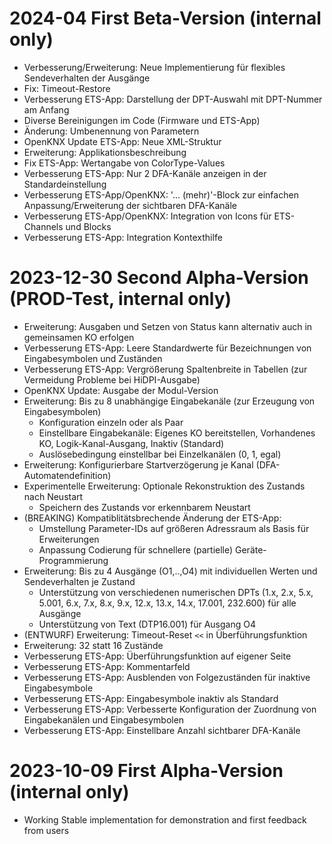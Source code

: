# 2024-04 First Beta-Version (internal only)
* Verbesserung/Erweiterung: Neue Implementierung für flexibles Sendeverhalten der Ausgänge
* Fix: Timeout-Restore
* Verbesserung ETS-App: Darstellung der DPT-Auswahl mit DPT-Nummer am Anfang
* Diverse Bereinigungen im Code (Firmware und ETS-App)
* Änderung: Umbenennung von Parametern
* OpenKNX Update ETS-App: Neue XML-Struktur
* Erweiterung: Applikationsbeschreibung
* Fix ETS-App: Wertangabe von ColorType-Values
* Verbesserung ETS-App: Nur 2 DFA-Kanäle anzeigen in der Standardeinstellung
* Verbesserung ETS-App/OpenKNX: '... (mehr)'-Block zur einfachen Anpassung/Erweiterung der sichtbaren DFA-Kanäle
* Verbesserung ETS-App/OpenKNX: Integration von Icons für ETS-Channels und Blocks
* Verbesserung ETS-App: Integration Kontexthilfe

# 2023-12-30 Second Alpha-Version (PROD-Test, internal only)
* Erweiterung: Ausgaben und Setzen von Status kann alternativ auch in gemeinsamen KO erfolgen
* Verbesserung ETS-App: Leere Standardwerte für Bezeichnungen von Eingabesymbolen und Zuständen
* Verbesserung ETS-App: Vergrößerung Spaltenbreite in Tabellen (zur Vermeidung Probleme bei HiDPI-Ausgabe)
* OpenKNX Update: Ausgabe der Modul-Version
* Erweiterung: Bis zu 8 unabhängige Eingabekanäle (zur Erzeugung von Eingabesymbolen)
  * Konfiguration einzeln oder als Paar
  * Einstellbare Eingabekanäle: Eigenes KO bereitstellen, Vorhandenes KO, Logik-Kanal-Ausgang, Inaktiv (Standard)  
  * Auslösebedingung einstellbar bei Einzelkanälen (0, 1, egal)
* Erweiterung: Konfigurierbare Startverzögerung je Kanal (DFA-Automatendefinition)
* Experimentelle Erweiterung: Optionale Rekonstruktion des Zustands nach Neustart 
  * Speichern des Zustands vor erkennbarem Neustart
* (BREAKING) Kompatiblitätsbrechende Änderung der ETS-App: 
  * Umstellung Parameter-IDs auf größeren Adressraum als Basis für Erweiterungen
  * Anpassung Codierung für schnellere (partielle) Geräte-Programmierung
* Erweiterung: Bis zu 4 Ausgänge (O1,..,O4) mit individuellen Werten und Sendeverhalten je Zustand
  * Unterstützung von verschiedenen numerischen DPTs (1.x, 2.x, 5.x, 5.001, 6.x, 7.x, 8.x, 9.x, 12.x, 13.x, 14.x, 17.001, 232.600) für alle Ausgänge
  * Unterstützung von Text (DTP16.001) für Ausgang O4
* (ENTWURF) Erweiterung: Timeout-Reset `<<` in Überführungsfunktion
* Erweiterung: 32 statt 16 Zustände
* Verbesserung ETS-App: Überführungsfunktion auf eigener Seite
* Verbesserung ETS-App: Kommentarfeld
* Verbesserung ETS-App: Ausblenden von Folgezuständen für inaktive Eingabesymbole
* Verbesserung ETS-App: Eingabesymbole inaktiv als Standard 
* Verbesserung ETS-App: Verbesserte Konfiguration der Zuordnung von Eingabekanälen und Eingabesymbolen
* Verbesserung ETS-App: Einstellbare Anzahl sichtbarer DFA-Kanäle

# 2023-10-09 First Alpha-Version (internal only)
* Working Stable implementation for demonstration and first feedback from users